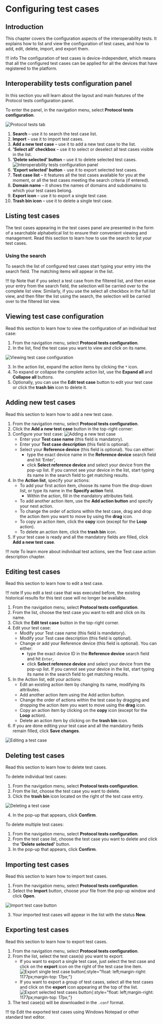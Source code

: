 # Configuring test cases

## Introduction

This chapter covers the configuration aspects of the interoperability tests. It explains how to list and view the configuration of test cases, and how to add, edit, delete, import, and export them.

!!! info
    The configuration of test cases is device-independent, which means that all the configured test cases can be applied for all the devices that have registered to the platform.

## Interoperability tests configuration panel

In this section you will learn about the layout and main features of the Protocol tests configuration panel.

To enter the panel, in the navigation menu, select **Protocol tests configuration**.

![Protocol tests tab](images/image019.png "Interoperability tests")


1.	**Search** – use it to search the test case list.
2.	**Import** – use it to import test cases.
3.	**Add a new test case** – use it to add a new test case to the list.
4.	**'Select all' checkbox** – use it to select or deselect all test cases visible in the list.
5.	**'Delete selected' button** – use it to delete selected test cases.
![Interoperability tests configuration panel](images/image020.png "Interoperability tests configuration panel")
6.  **'Export selected' button** - use it to export selected test cases.
7.	**Test case list** – it features all the test cases available for you at the moment, or all the test cases meeting the search criteria (if entered).
8.	**Domain name** – it shows the names of domains and subdomains to which your test cases belong.
9.	**Export icon** – use it to export a single test case.
10.	**Trash bin icon** – use it to delete a single test case.

##	Listing test cases

The test cases appearing in the test cases panel are presented in the form of a searchable alphabetical list to ensure their convenient viewing and management. Read this section to learn how to use the search to list your test cases.

### Using the search

To search the list of configured test cases start typing your entry into the search field. The matching items will appear in the list.

!!! tip
    Note that if you select a test case from the filtered list, and then erase your entry from the search field, the selection will be carried over to the complete list view. Similarly, if you use the select all checkbox in the full list view, and then filter the list using the search, the selection will be carried over to the filtered list view.

##	Viewing test case configuration

Read this section to learn how to view the configuration of an individual test case:

1.	From the navigation menu, select **Protocol tests configuration**.
2.	In the list, find the test case you want to view and click on its name.

![Viewing test case configuration](images/image021.png "Viewing test case configuration")

3.	In the action list, expand the action items by clicking the ˅ icon.
4.	To expand or collapse the complete action list, use the **Expand all** and **Collapse all** buttons.
5.	Optionally, you can use the **Edit test case** button to edit your test case or click the **trash bin** icon to delete it.

## Adding new test cases

Read this section to learn how to add a new test case.

1.	From the navigation menu, select **Protocol tests configuration**.
2.	Click the **Add a new test case** button in the top-right corner:
3.	Configure your test case:
![Adding a new test case](images/image023.png "Adding a new test case")
    -	Enter your **Test case name** (this field is mandatory).
    -	Enter your **Test case description** (this field is optional).
    -	Select your **Reference device** (this field is optional). You can either:
         -	type the exact device name in the **Reference device** search field and hit ‘Enter’,
         -	click **Select reference device** and select your device from the pop-up list. If you cannot see your device in the list, start typing its name in the search field to get matching results.
4.	In the **Action list**, specify your actions:
    -	To add your first action item, choose its name from the drop-down list, or type its name in the **Specify action** field.
         -	Within the action, fill in the mandatory attributes field.
    -	To add another action item, use the **Add action button** and specify your next action.
    -	To change the order of actions within the test case, drag and drop the action item you want to move by using the **drag** icon.
    -	To copy an action item, click the **copy** icon (except for the **Loop** action).
    -	To delete an action item, click the **trash bin** icon.
5.	If your test case is ready and all the mandatory fields are filled, click **Add a new test case**.

!!! note
    To learn more about individual test actions, see the Test case action description chapter.


## Editing test cases

Read this section to learn how to edit a test case.

!!! note
    If you edit a test case that was executed before, the existing historical results for this test case will no longer be available.  

1.	From the navigation menu, select **Protocol tests configuration**.
2.	From the list, choose the test case you want to edit and click on its name.
3.	Click the **Edit test case** button in the top-right corner.
4.	Edit your test case:
     -	Modify your Test case name (this field is mandatory).
     -	Modify your Test case description (this field is optional).
     -	Change or add your Reference device (this field is optional). You can either:
          -	type the exact device ID in the **Reference device** search field and hit `Enter`,
          -	click **Select reference device** and select your device from the pop-up list. If you cannot see your device in the list, start typing its name in the search field to get matching results.
5.	In the Action list, edit your actions:
     -	Edit an existing action item by changing its name, modifying its attributes.
     -	Add another action item using the Add action button.
     -	Change the order of actions within the test case by dragging and dropping the action item you want to move using the **drag** icon.
     -	Copy an action item by clicking on the **copy** icon (except for the **Loop** action).
     -	Delete an action item by clicking on the **trash bin** icon.
6.	If you are done editing your test case and all the mandatory fields remain filled, click **Save changes**.

![Editing a test case](images/image026.png "Editing a test case")

## Deleting test cases

Read this section to learn how to delete test cases.

To delete individual test cases:

1.	From the navigation menu, select **Protocol tests configuration**.
2.	From the list, choose the test case you want to delete.
3.	Click the **trash bin** icon located on the right of the test case entry.

![Deleting a test case](images/image027.png "Deleting a test case")

4. In the pop-up that appears, click **Confirm**.

To delete multiple test cases:

1.	From the navigation menu, select **Protocol tests configuration**.
2.	From the test case list, choose the test case you want to delete and click the **'Delete selected'** button.
3.  In the pop-up that appears, click **Confirm**.

## Importing test cases

Read this section to learn how to import test cases.

1.	From the navigation menu, select **Protocol tests configuration**.
2.	Select the **Import** button, choose your file from the pop-up window and click **Open**.

![Import test case button](images/image028.png "Import test case button")

3.	Your imported test cases will appear in the list with the status **New**.

## Exporting test cases

Read this section to learn how to export test cases.

1.	From the navigation menu, select **Protocol tests configuration**.
2.	From the list, select the test case(s) you want to export:
    -	If you want to export a single test case, just select the test case and click on the **export** icon on the right of the test case line item.
       ![Export single test case button](images/image029.png "Export single test case button"){:style="float: left;margin-right: 1177px;margin-top: 17px;"}
    -	If you want to export a group of test cases, select all the test cases and click on the **export** icon appearing at the top of the list.
       ![Export selected test cases button](images/image030.png "Export selected test cases button"){:style="float: left;margin-right: 1177px;margin-top: 17px;"}
3. The test case(s) will be downloaded in the ``.conf`` format.

!!! tip
    Edit the exported test cases using Windows Notepad or other standard text editor.
